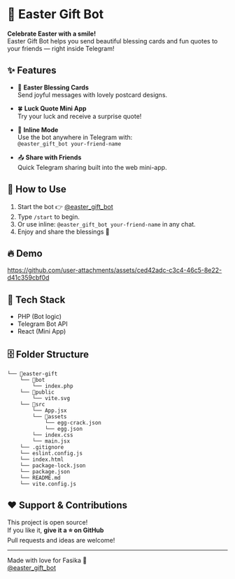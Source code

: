 # 🐣 Easter Gift Bot

**Celebrate Easter with a smile!**  
Easter Gift Bot helps you send beautiful blessing cards and fun quotes to your friends — right inside Telegram!

## ✨ Features

- 🌸 **Easter Blessing Cards**  
  Send joyful messages with lovely postcard designs.

- 🍀 **Luck Quote Mini App**  
  Try your luck and receive a surprise quote!

- 🧩 **Inline Mode**  
  Use the bot anywhere in Telegram with:  
  `@easter_gift_bot your-friend-name`

- 📤 **Share with Friends**  
  Quick Telegram sharing built into the web mini-app.

## 🚀 How to Use

1. Start the bot 👉 [@easter_gift_bot](https://t.me/easter_gift_bot)  
2. Type `/start` to begin.  
3. Or use inline: `@easter_gift_bot your-friend-name` in any chat.  
4. Enjoy and share the blessings 🎁

## 🔥 Demo
https://github.com/user-attachments/assets/ced42adc-c3c4-46c5-8e22-d41c359cbf0d


## 🧠 Tech Stack

- PHP (Bot logic)
- Telegram Bot API
- React (Mini App)

## 🗄 Folder Structure

```
└── 📁easter-gift
    └── 📁bot
        └── index.php
    └── 📁public
        └── vite.svg
    └── 📁src
        └── App.jsx
        └── 📁assets
            └── egg-crack.json
            └── egg.json
        └── index.css
        └── main.jsx
    └── .gitignore
    └── eslint.config.js
    └── index.html
    └── package-lock.json
    └── package.json
    └── README.md
    └── vite.config.js
```

## ❤️ Support & Contributions

This project is open source!  
If you like it, **give it a ⭐️ on GitHub**  
Pull requests and ideas are welcome!

---

Made with love for Fasika 🌼  
[@easter_gift_bot](https://t.me/easter_gift_bot)
